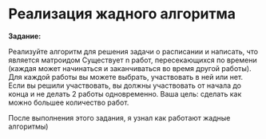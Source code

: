 # Реализация жадного алгоритма

**Задание:**

Реализуйте алгоритм для решения задачи о расписании и написать, что является
матроидом
Существует n работ, пересекающихся по времени (каждая может начинаться и
заканчиваться во время другой работы). Для каждой работы вы можете выбрать,
участвовать в ней или нет. Если вы решили участвовать, вы должны участвовать от
начала до конца и не делать 2 работы одновременно.
Ваша цель: сделать как можно большее количество работ.


После выполнения этого задания, я узнал как работают жадные алгоритмы)
